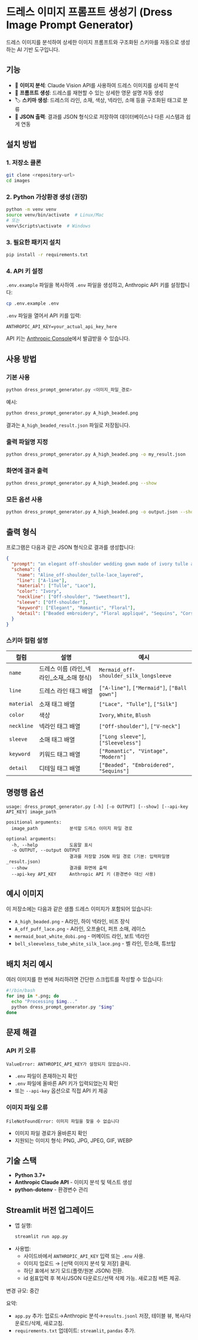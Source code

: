 # 드레스 이미지 프롬프트 생성기 (Dress Image Prompt Generator)

드레스 이미지를 분석하여 상세한 이미지 프롬프트와 구조화된 스키마를 자동으로 생성하는 AI 기반 도구입니다.

## 기능

- 🎨 **이미지 분석**: Claude Vision API를 사용하여 드레스 이미지를 상세히 분석
- 📝 **프롬프트 생성**: 드레스를 재현할 수 있는 상세한 영문 설명 자동 생성
- 🏷️ **스키마 생성**: 드레스의 라인, 소재, 색상, 넥라인, 소매 등을 구조화된 태그로 분류
- 💾 **JSON 출력**: 결과를 JSON 형식으로 저장하여 데이터베이스나 다른 시스템과 쉽게 연동

## 설치 방법

### 1. 저장소 클론

```bash
git clone <repository-url>
cd images
```

### 2. Python 가상환경 생성 (권장)

```bash
python -m venv venv
source venv/bin/activate  # Linux/Mac
# 또는
venv\Scripts\activate  # Windows
```

### 3. 필요한 패키지 설치

```bash
pip install -r requirements.txt
```

### 4. API 키 설정

`.env.example` 파일을 복사하여 `.env` 파일을 생성하고, Anthropic API 키를 설정합니다:

```bash
cp .env.example .env
```

`.env` 파일을 열어서 API 키를 입력:

```
ANTHROPIC_API_KEY=your_actual_api_key_here
```

API 키는 [Anthropic Console](https://console.anthropic.com/)에서 발급받을 수 있습니다.

## 사용 방법

### 기본 사용

```bash
python dress_prompt_generator.py <이미지_파일_경로>
```

예시:
```bash
python dress_prompt_generator.py A_high_beaded.png
```

결과는 `A_high_beaded_result.json` 파일로 저장됩니다.

### 출력 파일명 지정

```bash
python dress_prompt_generator.py A_high_beaded.png -o my_result.json
```

### 화면에 결과 출력

```bash
python dress_prompt_generator.py A_high_beaded.png --show
```

### 모든 옵션 사용

```bash
python dress_prompt_generator.py A_high_beaded.png -o output.json --show
```

## 출력 형식

프로그램은 다음과 같은 JSON 형식으로 결과를 생성합니다:

```json
{
  "prompt": "an elegant off-shoulder wedding gown made of ivory tulle and shimmering lace fabric. The dress features a sweetheart neckline with soft floral appliqué and layered off-shoulder sleeves, a structured corset bodice decorated with beaded embroidery, and a voluminous A-line skirt covered with delicate sequins and floral lace patterns.",
  "schema": {
    "name": "Aline_off-shoulder_tulle-lace_layered",
    "line": ["A-line"],
    "material": ["Tulle", "Lace"],
    "color": "Ivory",
    "neckline": ["Off-shoulder", "Sweetheart"],
    "sleeve": ["Off-shoulder"],
    "keyword": ["Elegant", "Romantic", "Floral"],
    "detail": ["Beaded embroidery", "Floral appliqué", "Sequins", "Corset bodice"]
  }
}
```

### 스키마 컬럼 설명

| 컬럼 | 설명 | 예시 |
|------|------|------|
| `name` | 드레스 이름 (라인_넥라인_소재_소매 형식) | `Mermaid_off-shoulder_silk_longsleeve` |
| `line` | 드레스 라인 태그 배열 | `["A-line"]`, `["Mermaid"]`, `["Ball gown"]` |
| `material` | 소재 태그 배열 | `["Lace", "Tulle"]`, `["Silk"]` |
| `color` | 색상 | `Ivory`, `White`, `Blush` |
| `neckline` | 넥라인 태그 배열 | `["Off-shoulder"]`, `["V-neck"]` |
| `sleeve` | 소매 태그 배열 | `["Long sleeve"]`, `["Sleeveless"]` |
| `keyword` | 키워드 태그 배열 | `["Romantic", "Vintage", "Modern"]` |
| `detail` | 디테일 태그 배열 | `["Beaded", "Embroidered", "Sequins"]` |

## 명령행 옵션

```
usage: dress_prompt_generator.py [-h] [-o OUTPUT] [--show] [--api-key API_KEY] image_path

positional arguments:
  image_path            분석할 드레스 이미지 파일 경로

optional arguments:
  -h, --help            도움말 표시
  -o OUTPUT, --output OUTPUT
                        결과를 저장할 JSON 파일 경로 (기본: 입력파일명_result.json)
  --show                결과를 화면에 출력
  --api-key API_KEY     Anthropic API 키 (환경변수 대신 사용)
```

## 예시 이미지

이 저장소에는 다음과 같은 샘플 드레스 이미지가 포함되어 있습니다:

- `A_high_beaded.png` - A라인, 하이 넥라인, 비즈 장식
- `A_off_puff_lace.png` - A라인, 오프숄더, 퍼프 소매, 레이스
- `mermaid_boat_white_dobi.png` - 머메이드 라인, 보트 넥라인
- `bell_sleeveless_tube_white_silk_lace.png` - 벨 라인, 민소매, 튜브탑

## 배치 처리 예시

여러 이미지를 한 번에 처리하려면 간단한 스크립트를 작성할 수 있습니다:

```bash
#!/bin/bash
for img in *.png; do
  echo "Processing $img..."
  python dress_prompt_generator.py "$img"
done
```

## 문제 해결

### API 키 오류

```
ValueError: ANTHROPIC_API_KEY가 설정되지 않았습니다.
```

- `.env` 파일이 존재하는지 확인
- `.env` 파일에 올바른 API 키가 입력되었는지 확인
- 또는 `--api-key` 옵션으로 직접 API 키 제공

### 이미지 파일 오류

```
FileNotFoundError: 이미지 파일을 찾을 수 없습니다
```

- 이미지 파일 경로가 올바른지 확인
- 지원되는 이미지 형식: PNG, JPG, JPEG, GIF, WEBP

## 기술 스택

- **Python 3.7+**
- **Anthropic Claude API** - 이미지 분석 및 텍스트 생성
- **python-dotenv** - 환경변수 관리

## Streamlit 버전 업그레이드

  - 앱 실행:
    ```bash
    streamlit run app.py
    ```
- 사용법:
  - 사이드바에서 `ANTHROPIC_API_KEY` 입력 또는 `.env` 사용.
  - 이미지 업로드 → [선택 이미지 분석 및 저장] 클릭.
  - 하단 표에서 보기 모드(플랫/원본 JSON) 전환.
  - id 쉼표입력 후 복사/JSON 다운로드/선택 삭제 가능. 새로고침 버튼 제공.

변경 규모: 중간

요약:
- `app.py` 추가: 업로드→Anthropic 분석→`results.jsonl` 저장, 테이블 뷰, 복사/다운로드/삭제, 새로고침.
- `requirements.txt` 업데이트: `streamlit`, `pandas` 추가.